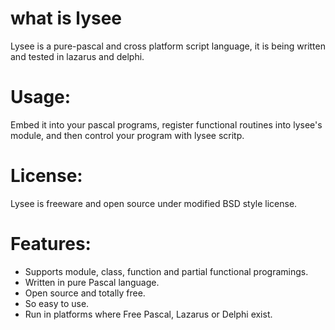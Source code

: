 # what is lysee

Lysee is a pure-pascal and cross platform script language, it is being written and tested in lazarus and delphi.

# Usage:

Embed it into your pascal programs, register functional routines into lysee's module, and then control your program with lysee scritp.

# License:

Lysee is freeware and open source under modified BSD style license.

# Features:

  - Supports module, class, function and partial functional programings.
  - Written in pure Pascal language.
  - Open source and totally free.
  - So easy to use.
  - Run in platforms where Free Pascal, Lazarus or Delphi exist.
